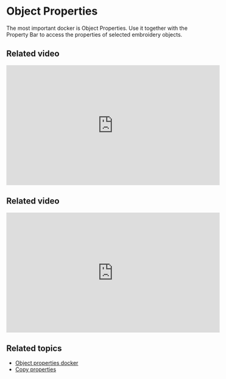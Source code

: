 # Object Properties

The most important docker is Object Properties. Use it together with the Property Bar to access the properties of selected embroidery objects.

## Related video

<iframe src="https://www.youtube.com/embed/QhlJbJIQKrw" frameborder="0" 
		 allow="accelerometer; autoplay; encrypted-media; gyroscope; picture-in-picture" 
		 allowfullscreen="" style="width: 560px; height: 315px;">
<p>&#160;</p>
</iframe>

## Related video

<iframe src="https://www.youtube.com/embed/WvgldwMdCUw" frameborder="0" 
		 allow="accelerometer; autoplay; encrypted-media; gyroscope; picture-in-picture" 
		 allowfullscreen="" style="width: 560px; height: 315px;">
<p>&#160;</p>
</iframe>

## Related topics

- [Object properties docker](Object_properties_docker)
- [Copy properties](Copy_properties)
